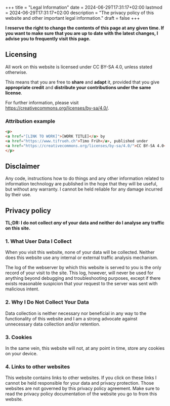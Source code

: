 +++
title = "Legal Information"
date = 2024-06-29T17:31:17+02:00
lastmod = 2024-06-29T17:31:17+02:00
description = "The privacy policy of this website and other important legal information."
draft = false
+++

**I reserve the right to change the contents of this page at any given time. If
you want to make sure that you are up to date with the latest changes, I advise
you to frequently visit this page.**

## Licensing

All work on this website is licensed under CC BY-SA 4.0, unless stated
otherwise.

This means that you are free to **share** and **adapt** it, provided that you
give **appropriate credit** and **distribute your contributions under the same
license**.

For further information, please visit
<https://creativecommons.org/licenses/by-sa/4.0/>.

### Attribution example

```html
<p>
<a href="[LINK TO WORK]">[WORK TITLE]</a> by
<a href="https://www.tifrueh.ch">Timo Früh</a>, published under
<a href="https://creativecommons.org/licenses/by-sa/4.0/">CC BY-SA 4.0</a>.
</p>
```

## Disclaimer

Any code, instructions how to do things and any other information related to
information technology are published in the hope that they will be useful, but
without any warranty. I cannot be held reliable for any damage incurred by their
use.

## Privacy policy

**TL;DR: I do not collect *any* of your data and neither do I analyse any
traffic on this site.**

### 1. What User Data I Collect

When you visit this website, none of your data will be collected. Neither does
this website use any internal or external traffic analysis mechanism.

The log of the webserver by which this website is served to you is the only
record of your visit to the site. This log, however, will never be used for
anything beyond debugging and troubleshooting purposes, except if there exists
reasonable suspicion that your request to the server was sent with malicious
intent.

### 2. Why I Do Not Collect Your Data

Data collection is neither necessary nor beneficial in any way to the
functionality of this website and I am a strong advocate against unnecessary
data collection and/or retention.

### 3. Cookies

In the same vein, this website will not, at any point in time, store any cookies
on your device.

### 4. Links to other websites

This website contains links to other websites. If you click on these links I
cannot be held responsible for your data and privacy protection. Those websites
are not governed by this privacy policy agreement. Make sure to read the privacy
policy documentation of the website you go to from this website. 

